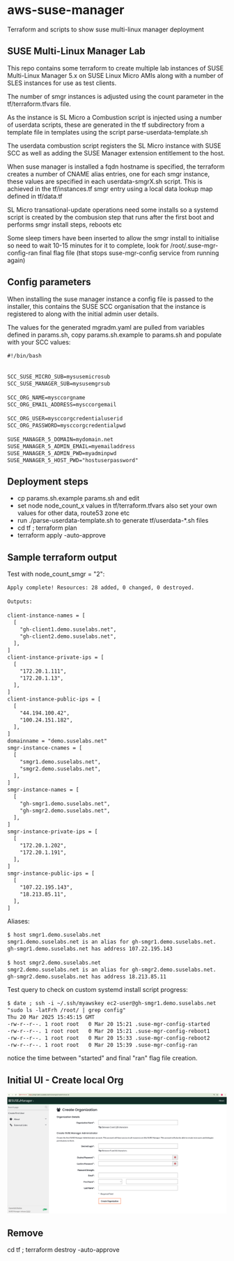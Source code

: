 # aws-suse-manager
Terraform and scripts to show suse multi-linux manager deployment

## SUSE Multi-Linux Manager Lab
This repo contains some terraform to create multiple lab instances of SUSE Multi-Linux Manager 5.x on SUSE Linux Micro AMIs along with a number of SLES instances for use as test clients.  

The number of smgr instances is adjusted using the count parameter in the tf/terraform.tfvars file.  

As the instance is SL Micro a Combustion script is injected using a number of userdata scripts, these are generated in the tf subdirectory from a template file in templates using the script parse-userdata-template.sh  

The userdata combustion script registers the SL Micro instance with SUSE SCC as well as adding the SUSE Manager extension entitlement to the host.  

When suse manager is installed a fqdn hostname is specified, the terraform creates a number of CNAME alias entries, one for each smgr instance, these values are specified in each userdata-smgrX.sh script.  This is achieved in the tf/instances.tf smgr entry using a local data lookup map defined in tf/data.tf  

SL Micro transational-update operations need some installs so a systemd script is created by the combusion step that runs after the first boot and performs smgr install steps, reboots etc  

Some sleep timers have been inserted to allow the smgr install to initialise so need to wait 10-15 minutes for it to complete, look for /root/.suse-mgr-config-ran final flag file (that stops suse-mgr-config service from running again)  

## Config parameters
When installing the suse manager instance a config file is passed to the installer, this contains the SUSE SCC organisation that the instance is registered to along with the initial admin user details.

The values for the generated mgradm.yaml are pulled from variables defined in params.sh, copy params.sh.example to params.sh and populate with your SCC values:  

```
#!/bin/bash


SCC_SUSE_MICRO_SUB=mysusemicrosub
SCC_SUSE_MANAGER_SUB=mysusemgrsub

SCC_ORG_NAME=mysccorgname
SCC_ORG_EMAIL_ADDRESS=mysccorgemail

SCC_ORG_USER=mysccorgcredentialuserid
SCC_ORG_PASSWORD=mysccorgcredentialpwd

SUSE_MANAGER_5_DOMAIN=mydomain.net
SUSE_MANAGER_5_ADMIN_EMAIL=myemailaddress
SUSE_MANAGER_5_ADMIN_PWD=myadminpwd
SUSE_MANAGER_5_HOST_PWD="hostuserpassword"
```

## Deployment steps
- cp params.sh.example params.sh and edit
- set node node_count_x values in tf/terraform.tfvars also set your own values for other data, route53 zone etc
- run ./parse-userdata-template.sh to generate tf/userdata-*.sh files
- cd tf ; terraform plan
- terraform apply -auto-approve

## Sample terraform output
Test with node_count_smgr = "2":  
```
Apply complete! Resources: 28 added, 0 changed, 0 destroyed.

Outputs:

client-instance-names = [
  [
    "gh-client1.demo.suselabs.net",
    "gh-client2.demo.suselabs.net",
  ],
]
client-instance-private-ips = [
  [
    "172.20.1.111",
    "172.20.1.13",
  ],
]
client-instance-public-ips = [
  [
    "44.194.100.42",
    "100.24.151.182",
  ],
]
domainname = "demo.suselabs.net"
smgr-instance-cnames = [
  [
    "smgr1.demo.suselabs.net",
    "smgr2.demo.suselabs.net",
  ],
]
smgr-instance-names = [
  [
    "gh-smgr1.demo.suselabs.net",
    "gh-smgr2.demo.suselabs.net",
  ],
]
smgr-instance-private-ips = [
  [
    "172.20.1.202",
    "172.20.1.191",
  ],
]
smgr-instance-public-ips = [
  [
    "107.22.195.143",
    "18.213.85.11",
  ],
]
```

Aliases:  
```
$ host smgr1.demo.suselabs.net
smgr1.demo.suselabs.net is an alias for gh-smgr1.demo.suselabs.net.
gh-smgr1.demo.suselabs.net has address 107.22.195.143

$ host smgr2.demo.suselabs.net
smgr2.demo.suselabs.net is an alias for gh-smgr2.demo.suselabs.net.
gh-smgr2.demo.suselabs.net has address 18.213.85.11
```

Test query to check on custom systemd install script progress:  
```
$ date ; ssh -i ~/.ssh/myawskey ec2-user@gh-smgr1.demo.suselabs.net "sudo ls -latFrh /root/ | grep config"
Thu 20 Mar 2025 15:45:15 GMT
-rw-r--r--. 1 root root   0 Mar 20 15:21 .suse-mgr-config-started
-rw-r--r--. 1 root root   0 Mar 20 15:21 .suse-mgr-config-reboot1
-rw-r--r--. 1 root root   0 Mar 20 15:33 .suse-mgr-config-reboot2
-rw-r--r--. 1 root root   0 Mar 20 15:39 .suse-mgr-config-ran
```
notice the time between "started" and final "ran" flag file creation.

## Initial UI - Create local Org

![smgr-create-org](./assets/initial-suse-mgr-create-org-screen.png)
  

## Remove
cd tf ; terraform destroy -auto-approve
  




